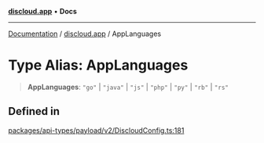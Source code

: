 [**discloud.app**](../README.md) • **Docs**

***

[Documentation](../../packages.md) / [discloud.app](../README.md) / AppLanguages

# Type Alias: AppLanguages

> **AppLanguages**: `"go"` \| `"java"` \| `"js"` \| `"php"` \| `"py"` \| `"rb"` \| `"rs"`

## Defined in

[packages/api-types/payload/v2/DiscloudConfig.ts:181](https://github.com/discloud/discloud.app/blob/e957c12968777c01a56e127121040f7eaaf9b803/packages/api-types/payload/v2/DiscloudConfig.ts#L181)
